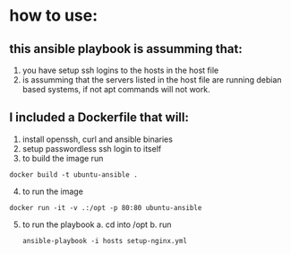# how to use:

## this ansible playbook is assumming that:
1. you have setup ssh logins to the hosts in the host file
2. is assumming that the servers listed in the host file are running debian based systems, if not apt commands will not work.

## I included a Dockerfile that will:
1. install openssh, curl and ansible binaries
2. setup passwordless ssh login to itself
3. to build the image run
```
docker build -t ubuntu-ansible .
```
4. to run the image
```
docker run -it -v .:/opt -p 80:80 ubuntu-ansible
```
5. to run the playbook
    a. cd into /opt
    b. run
    ```
    ansible-playbook -i hosts setup-nginx.yml
    ```